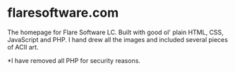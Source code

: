 # flaresoftware.com

The homepage for Flare Software LC. Built with good ol' plain HTML, CSS, JavaScript and PHP. I hand drew all the images and included several pieces of ACII art.

*I have removed all PHP for security reasons. 

